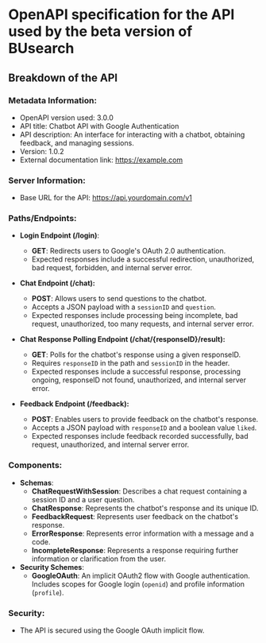 # OpenAPI specification for the API used by the beta version of BUsearch

## Breakdown of the API
### Metadata Information:
- OpenAPI version used: 3.0.0
- API title: Chatbot API with Google Authentication
- API description: An interface for interacting with a chatbot, obtaining feedback, and managing sessions.
- Version: 1.0.2 
- External documentation link: https://example.com

### Server Information:
- Base URL for the API: https://api.yourdomain.com/v1

### Paths/Endpoints:
- **Login Endpoint (/login)**:
  - **GET**: Redirects users to Google's OAuth 2.0 authentication. 
  - Expected responses include a successful redirection, unauthorized, bad request, forbidden, and internal server error.
- **Chat Endpoint (/chat):**

  - **POST**: Allows users to send questions to the chatbot.
  - Accepts a JSON payload with a `sessionID` and `question`. 
  - Expected responses include processing being incomplete, bad request, unauthorized, too many requests, and internal server error. 

- **Chat Response Polling Endpoint (/chat/{responseID}/result):**
  - **GET**: Polls for the chatbot's response using a given responseID. 
  - Requires `responseID` in the path and `sessionID` in the header. 
  - Expected responses include a successful response, processing ongoing, responseID not found, unauthorized, and internal server error. 
- **Feedback Endpoint (/feedback):**
  - **POST**: Enables users to provide feedback on the chatbot's response. 
  - Accepts a JSON payload with `responseID` and a boolean value `liked`. 
  - Expected responses include feedback recorded successfully, bad request, unauthorized, and internal server error.
### Components:
- **Schemas**:
  - **ChatRequestWithSession**: Describes a chat request containing a session ID and a user question. 
  - **ChatResponse**: Represents the chatbot's response and its unique ID. 
  - **FeedbackRequest**: Represents user feedback on the chatbot's response. 
  - **ErrorResponse**: Represents error information with a message and a code. 
  - **IncompleteResponse**: Represents a response requiring further information or clarification from the user. 
- **Security Schemes**:
  - **GoogleOAuth**: An implicit OAuth2 flow with Google authentication. Includes scopes for Google login (`openid`) and profile information (`profile`).

### Security:
- The API is secured using the Google OAuth implicit flow.